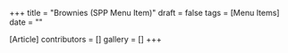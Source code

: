 +++
title = "Brownies (SPP Menu Item)"
draft = false
tags = [Menu Items]
date = ""

[Article]
contributors = []
gallery = []
+++